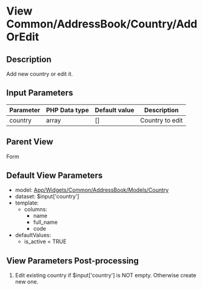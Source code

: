 # View Common/AddressBook/Country/AddOrEdit

## Description

Add new country or edit it.

## Input Parameters

| Parameter | PHP Data type | Default value | Description     |
| --------- | ------------- | ------------- | --------------- |
| country   | array         | []            | Country to edit |

## Parent View

Form

## Default View Parameters

* model: [App/Widgets/Common/AddressBook/Models/Country](../../Models/Country.md)
* dataset: $input['country']
* template:
  * columns:
    * name
    * full_name
    * code
* defaultValues:
  * is_active = TRUE

## View Parameters Post-processing

1. Edit existing country if $input['country'] is NOT empty. Otherwise create new one.
